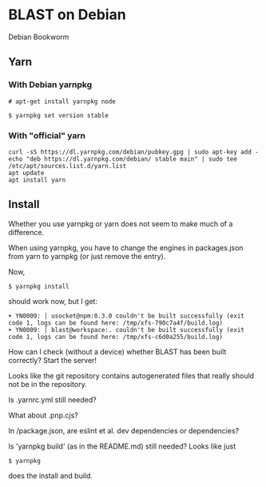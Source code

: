 # BLAST on Debian

Debian Bookworm

## Yarn

### With Debian yarnpkg

````
# apt-get install yarnpkg node
````

````
$ yarnpkg set version stable
````

### With "official" yarn

````
curl -sS https://dl.yarnpkg.com/debian/pubkey.gpg | sudo apt-key add -
echo "deb https://dl.yarnpkg.com/debian/ stable main" | sudo tee /etc/apt/sources.list.d/yarn.list
apt update
apt install yarn
````

## Install

Whether you use yarnpkg or yarn does not seem to make much of a difference.

When using yarnpkg, you have to change the engines in packages.json from yarn to yarnpkg (or just remove the entry).

Now, 

````
$ yarnpkg install
````

should work now, but I get:

````
➤ YN0009: │ usocket@npm:0.3.0 couldn't be built successfully (exit code 1, logs can be found here: /tmp/xfs-790c7a4f/build.log)
➤ YN0009: │ blast@workspace:. couldn't be built successfully (exit code 1, logs can be found here: /tmp/xfs-c6d0a255/build.log)
````

How can I check (without a device) whether BLAST has been built correctly?  Start the server!

Looks like the git repository contains autogenerated files that really should not be in the repository.

Is .yarnrc.yml  still needed?

What about .pnp.cjs?

In /package.json, are eslint et al. dev dependencies or dependencies?

Is 'yarnpkg build' (as in the README.md) still needed?  Looks like just
````
$ yarnpkg
````
does the install and build.
